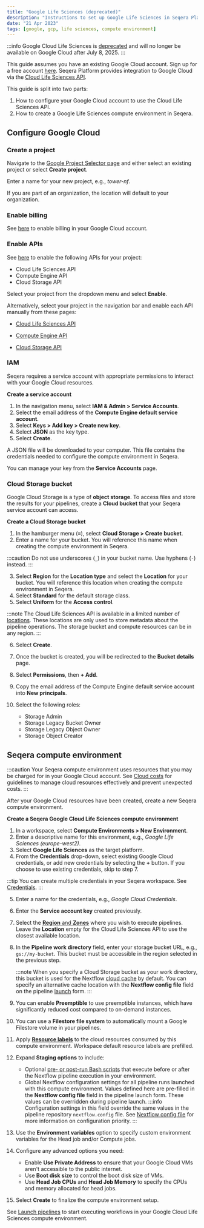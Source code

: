 ```yaml
---
title: "Google Life Sciences (deprecated)"
description: "Instructions to set up Google Life Sciences in Seqera Platform"
date: "21 Apr 2023"
tags: [google, gcp, life sciences, compute environment]
---
```


:::info
Google Cloud Life Sciences is [deprecated](https://cloud.google.com/life-sciences/docs/getting-support) and will no longer be available on Google Cloud after July 8, 2025.
:::

This guide assumes you have an existing Google Cloud account. Sign up for a free account [here](https://cloud.google.com/). Seqera Platform provides integration to Google Cloud via the [Cloud Life Sciences API](https://cloud.google.com/life-sciences/docs/reference/rest).

This guide is split into two parts:

1. How to configure your Google Cloud account to use the Cloud Life Sciences API.
2. How to create a Google Life Sciences compute environment in Seqera.

## Configure Google Cloud

### Create a project

Navigate to the [Google Project Selector page](https://console.cloud.google.com/projectselector2) and either select an existing project or select **Create project**.

Enter a name for your new project, e.g., _tower-nf_.

If you are part of an organization, the location will default to your organization.

### Enable billing

See [here](https://cloud.google.com/billing/docs/how-to/modify-project) to enable billing in your Google Cloud account.

### Enable APIs

See [here](https://console.cloud.google.com/flows/enableapi?apiid=lifesciences.googleapis.com%2Ccompute.googleapis.com%2Cstorage-api.googleapis.com) to enable the following APIs for your project:

- Cloud Life Sciences API
- Compute Engine API
- Cloud Storage API

Select your project from the dropdown menu and select **Enable**.

Alternatively, select your project in the navigation bar and enable each API manually from these pages:

- [Cloud Life Sciences API](https://console.cloud.google.com/marketplace/product/google/lifesciences.googleapis.com)

- [Compute Engine API](https://console.cloud.google.com/marketplace/product/google/compute.googleapis.com)

- [Cloud Storage API](https://console.cloud.google.com/marketplace/product/google/storage-api.googleapis.com)

### IAM

Seqera requires a service account with appropriate permissions to interact with your Google Cloud resources.

**Create a service account**

1. In the navigation menu, select **IAM & Admin > Service Accounts**.
2. Select the email address of the **Compute Engine default service account**.
3. Select **Keys > Add key > Create new key**.
4. Select **JSON** as the key type.
5. Select **Create**.

A JSON file will be downloaded to your computer. This file contains the credentials needed to configure the compute environment in Seqera.

You can manage your key from the **Service Accounts** page.

### Cloud Storage bucket

Google Cloud Storage is a type of **object storage**. To access files and store the results for your pipelines, create a **Cloud bucket** that your Seqera service account can access.

**Create a Cloud Storage bucket**

1. In the hamburger menu (**≡**), select **Cloud Storage > Create bucket**.
2. Enter a name for your bucket. You will reference this name when creating the compute environment in Seqera.

:::caution
Do not use underscores (`_`) in your bucket name. Use hyphens (`-`) instead.
:::

3. Select **Region** for the **Location type** and select the **Location** for your bucket. You will reference this location when creating the compute environment in Seqera.
4. Select **Standard** for the default storage class.
5. Select **Uniform** for the **Access control**.

:::note
The Cloud Life Sciences API is available in a limited number of [locations](https://cloud.google.com/life-sciences/docs/concepts/locations). These locations are only used to store metadata about the pipeline operations. The storage bucket and compute resources can be in any region.
:::

6. Select **Create**.
7. Once the bucket is created, you will be redirected to the **Bucket details** page.
8. Select **Permissions**, then **+ Add**.
9. Copy the email address of the Compute Engine default service account into **New principals**.
10. Select the following roles:

    - Storage Admin
    - Storage Legacy Bucket Owner
    - Storage Legacy Object Owner
    - Storage Object Creator

## Seqera compute environment

:::caution
Your Seqera compute environment uses resources that you may be charged for in your Google Cloud account. See [Cloud costs](../monitoring/cloud-costs) for guidelines to manage cloud resources effectively and prevent unexpected costs.
:::

After your Google Cloud resources have been created, create a new Seqera compute environment.

**Create a Seqera Google Cloud Life Sciences compute environment**

1. In a workspace, select **Compute Environments > New Environment**.
2. Enter a descriptive name for this environment, e.g., _Google Life Sciences (europe-west2)_.
3. Select **Google Life Sciences** as the target platform.
4. From the **Credentials** drop-down, select existing Google Cloud credentials, or add new credentials by selecting the **+** button. If you choose to use existing credentials, skip to step 7.

:::tip
You can create multiple credentials in your Seqera workspace. See [Credentials](../credentials/overview).
:::

5. Enter a name for the credentials, e.g., _Google Cloud Credentials_.
6. Enter the **Service account key** created previously.
7. Select the [**Region** and **Zones**](https://cloud.google.com/compute/docs/regions-zones#available) where you wish to execute pipelines. Leave the **Location** empty for the Cloud Life Sciences API to use the closest available location.
8. In the **Pipeline work directory** field, enter your storage bucket URL, e.g., `gs://my-bucket`. This bucket must be accessible in the region selected in the previous step.

   :::note
   When you specify a Cloud Storage bucket as your work directory, this bucket is used for the Nextflow [cloud cache](https://www.nextflow.io/docs/latest/cache-and-resume.html#cache-stores) by default. You can specify an alternative cache location with the **Nextflow config file** field on the pipeline [launch](../launch/launchpad#launch-form) form.
   :::

9. You can enable **Preemptible** to use preemptible instances, which have significantly reduced cost compared to on-demand instances.
10. You can use a **Filestore file system** to automatically mount a Google Filestore volume in your pipelines.
11. Apply [**Resource labels**](../resource-labels/overview) to the cloud resources consumed by this compute environment. Workspace default resource labels are prefilled.
12. Expand **Staging options** to include:
    - Optional [pre- or post-run Bash scripts](../launch/advanced#pre-and-post-run-scripts) that execute before or after the Nextflow pipeline execution in your environment.
    - Global Nextflow configuration settings for all pipeline runs launched with this compute environment. Values defined here are pre-filled in the **Nextflow config file** field in the pipeline launch form. These values can be overridden during pipeline launch.
      :::info
      Configuration settings in this field override the same values in the pipeline repository `nextflow.config` file. See [Nextflow config file](../launch/advanced#nextflow-config-file) for more information on configuration priority.
      :::
13. Use the **Environment variables** option to specify custom environment variables for the Head job and/or Compute jobs.
14. Configure any advanced options you need:
    - Enable **Use Private Address** to ensure that your Google Cloud VMs aren't accessible to the public internet.
    - Use **Boot disk size** to control the boot disk size of VMs.
    - Use **Head Job CPUs** and **Head Job Memory** to specify the CPUs and memory allocated for head jobs.
15. Select **Create** to finalize the compute environment setup.

See [Launch pipelines](../launch/launchpad) to start executing workflows in your Google Cloud Life Sciences compute environment.

